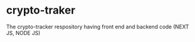 # crypto-traker
The crypto-tracker respository having front end and backend code (NEXT JS, NODE JS)
